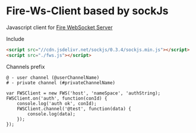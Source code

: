 # Fire-Ws-Client based by sockJs

Javascript client for [Fire WebSocket Server](https://github.com/dizard/FireWebSocketServer)

Include
```html
<script src="//cdn.jsdelivr.net/sockjs/0.3.4/sockjs.min.js"></script>
<script src="./fws.js"></script>
```

Channels prefix
```
@ - user channel (@userChannelName)
# - private channel (#privateChannelName)
```

```javasript
var FWSClient = new FWS('host', 'nameSpace', 'authString);
FWSClient.on('auth', function(conId) {
    console.log('auth ok', conId);
    FWSClient.channel('@test', function(data) {
        console.log(data);
    });
});
```
